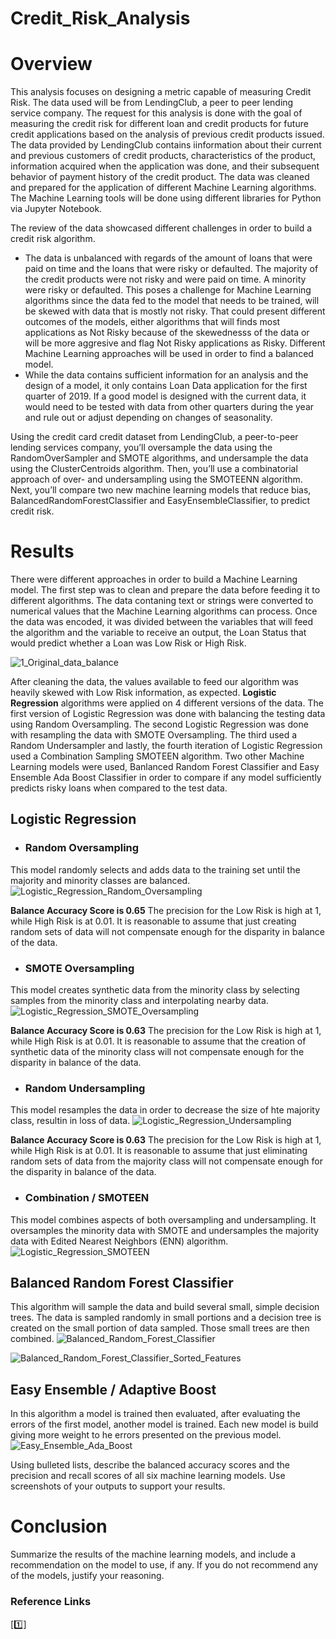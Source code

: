# Credit_Risk_Analysis

# **Overview** #
This analysis focuses on designing a metric capable of measuring Credit Risk. The data used will be from LendingClub, a peer to peer lending service company. The request for this analysis is done with the goal of measuring the credit risk for different loan and credit products for future credit applications based on the analysis of previous credit products issued. The data provided by LendingClub contains iinformation about their current and previous customers of credit products, characteristics of the product, information acquired when the application was done, and their subsequent behavior of payment history of the credit product. The data was cleaned and prepared for the application of different Machine Learning algorithms. The Machine Learning tools will be done using different libraries for Python via Jupyter Notebook. 

The review of the data showcased different challenges in order to build a credit risk algorithm. 
  - The data is unbalanced with regards of the amount of loans that were paid on time and the loans that were risky or defaulted. The majority of the credit products were not risky and were paid on time. A minority were risky or defaulted. This poses a challenge for Machine Learning algorithms since the data fed to the model that needs to be trained, will be skewed with data that is mostly not risky. That could present different outcomes of the models, either algorithms that will finds most applications as Not Risky because of the skewednesss of the data or will be more aggresive and flag Not Risky applications as Risky. Different Machine Learning approaches will be used in order to find a balanced model.
  - While the data contains sufficient information for an analysis and the design of a model, it only contains Loan Data application for the first quarter of 2019. If a good model is designed with the current data, it would need to be tested with data from other quarters during the year and rule out or adjust depending on changes of seasonality. 


Using the credit card credit dataset from LendingClub, a peer-to-peer lending services company, you’ll oversample the data using the RandomOverSampler and SMOTE algorithms, and undersample the data using the ClusterCentroids algorithm. Then, you’ll use a combinatorial approach of over- and undersampling using the SMOTEENN algorithm. Next, you’ll compare two new machine learning models that reduce bias, BalancedRandomForestClassifier and EasyEnsembleClassifier, to predict credit risk. 


# **Results** #
There were different approaches in order to build a Machine Learning model. The first step was to clean and prepare the data before feeding it to different algorithms. The data contaning text or strings were converted to numerical values that the Machine Learning algorithms can process. Once the data was encoded, it was divided between the variables that will feed the algorithm and the variable to receive an output, the Loan Status that would predict whether a Loan was Low Risk or High Risk. 

![1_Original_data_balance](https://user-images.githubusercontent.com/85839235/140198063-ef94235e-0be2-4f2a-bcd7-0445e2ae951d.png)

After cleaning the data, the values available to feed our algorithm was heavily skewed with Low Risk information, as expected. **Logistic Regression** algorithms were applied on 4 different versions of the data. The first version of Logistic Regression was done with balancing the testing data using Random Oversampling. The second Logistic Regression was done with resampling the data with SMOTE Oversampling. The third used a Random Undersampler and lastly, the fourth iteration of Logistic Regression used a Combination Sampling SMOTEEN algorithm. Two other Machine Learning models were used, Banlanced Random Forest Classifier and Easy Ensemble Ada Boost Classifier in order to compare if any model sufficiently predicts risky loans when compared to the test data. 

  ## **Logistic Regression** ##

  - ### **Random Oversampling** ###
This model randomly selects and adds data to the training set until the majority and minority classes are balanced.
![Logistic_Regression_Random_Oversampling](https://user-images.githubusercontent.com/85839235/140242175-77951a56-bc78-4ba3-800e-70f82d2c53a3.png)

**Balance Accuracy Score is 0.65**
The precision for the Low Risk is high at 1, while High Risk is at 0.01. It is reasonable to assume that just creating random sets of data will not compensate enough for the disparity in balance of the data. 


  - ### **SMOTE Oversampling** ###
This model creates synthetic data from the minority class by selecting samples from the minority class and interpolating nearby data.  
![Logistic_Regression_SMOTE_Oversampling](https://user-images.githubusercontent.com/85839235/140242645-735e3d1f-47ae-4b41-bb5d-acc12609813e.png)

**Balance Accuracy Score is 0.63**
The precision for the Low Risk is high at 1, while High Risk is at 0.01. It is reasonable to assume that the creation of synthetic data of the minority class will not compensate enough for the disparity in balance of the data. 


  - ### **Random Undersampling** ###
This model resamples the data in order to decrease the size of hte majority class, resultin in loss of data. 
![Logistic_Regression_Undersampling](https://user-images.githubusercontent.com/85839235/140242907-e425a87d-6923-4702-92c4-2fe2416bf22b.png)

**Balance Accuracy Score is 0.63**
The precision for the Low Risk is high at 1, while High Risk is at 0.01. It is reasonable to assume that just eliminating random sets of data from the majority class will not compensate enough for the disparity in balance of the data. 



  - ### **Combination / SMOTEEN** ###
This model combines aspects of both oversampling and undersampling. It oversamples the minority data with SMOTE and undersamples the majority data with Edited Nearest Neighbors (ENN) algorithm. 
![Logistic_Regression_SMOTEEN](https://user-images.githubusercontent.com/85839235/140240087-4ecf691d-ceb5-407c-a443-b66d7609e61c.png)



  ## **Balanced Random Forest Classifier** ##
This algorithm will sample the data and build several small, simple decision trees. The data is sampled randomly in small portions and a decision tree is created on the small portion of data sampled. Those small trees are then combined. 
![Balanced_Random_Forest_Classifier](https://user-images.githubusercontent.com/85839235/140240097-81a1595d-fabb-4944-bd04-87aba5a5cbad.png)


![Balanced_Random_Forest_Classifier_Sorted_Features](https://user-images.githubusercontent.com/85839235/140240103-5848ff74-f894-4226-aca1-a60622f0c819.png)


  ## **Easy Ensemble / Adaptive Boost** ##
In this algorithm a model is trained then evaluated, after evaluating the errors of the first model, another model is trained. Each new model is build giving more weight to he errors presented on the previous model.  
![Easy_Ensemble_Ada_Boost](https://user-images.githubusercontent.com/85839235/140240111-a7cefa88-0cb7-45df-bac4-f21cb5a6a3b0.png)





Using bulleted lists, describe the balanced accuracy scores and the precision and recall scores of all six machine learning models. Use screenshots of your outputs to support your results.


# **Conclusion** #

Summarize the results of the machine learning models, and include a recommendation on the model to use, if any. If you do not recommend any of the models, justify your reasoning.

### Reference Links ###

[1️⃣]
